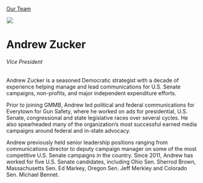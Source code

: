 





[Our Team](/who-we-are/team/)


![](data:image/gif;base64,R0lGODlhAQABAAAAACH5BAEKAAEALAAAAAABAAEAAAICTAEAOw==)![](https://www.gmmb.com/wp-content/uploads/2021/10/MicrosoftTeams-image-11-468x468.jpg)


Andrew Zucker
=============


###### Vice President


Andrew Zucker is a seasoned Democratic strategist with a decade of experience helping manage and lead communications for U.S. Senate campaigns, non-profits, and major independent expenditure efforts.


Prior to joining GMMB, Andrew led political and federal communications for Everytown for Gun Safety, where he worked on ads for presidential, U.S. Senate, congressional and state legislative races over several cycles. He also spearheaded many of the organization’s most successful earned media campaigns around federal and in-state advocacy.


Andrew previously held senior leadership positions ranging from communications director to deputy campaign manager on some of the most competitive U.S. Senate campaigns in the country. Since 2011, Andrew has worked for five U.S. Senate candidates, including Ohio Sen. Sherrod Brown, Massachusetts Sen. Ed Markey, Oregon Sen. Jeff Merkley and Colorado Sen. Michael Bennet.











